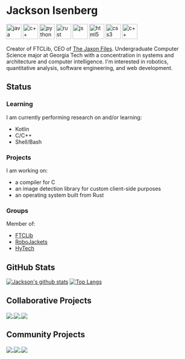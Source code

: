 # Jackson Isenberg
<img src="https://devicons.github.io/devicon/devicon.git/icons/java/java-original.svg" alt="java" width="40" height="40"/> <img src="https://devicons.github.io/devicon/devicon.git/icons/cplusplus/cplusplus-original.svg" alt="c++" width="40" height="40"/> <img src="https://devicons.github.io/devicon/devicon.git/icons/python/python-original.svg" alt="python" width="40" height="40"/> <img src="https://devicons.github.io/devicon/devicon.git/icons/rust/rust-plain.svg" alt="rust" width="40" height="40"/> <img src="https://devicons.github.io/devicon/devicon.git/icons/javascript/javascript-plain.svg" alt="js" width="40" height="40"/> <img src="https://devicons.github.io/devicon/devicon.git/icons/html5/html5-original.svg" alt="html5" width="40" height="40"/> <img src="https://devicons.github.io/devicon/devicon.git/icons/css3/css3-original.svg" alt="css3" width="40" height="40"/> <img src="https://devicons.github.io/devicon/devicon.git/icons/c/c-original.svg" alt="c++" width="40" height="40"/>

Creator of FTCLib, CEO of [The Jaxon Files](http://www.jaxonfiles.com/). Undergraduate Computer Science major at Georgia Tech with a concentration in systems and architecture and computer intelligence. I'm interested in robotics, quantitative analysis, software engineering, and web development.

## Status

### Learning
I am currently performing research on and/or learning:
* Kotlin
* C/C++
* Shell/Bash

### Projects
I am working on:
* a compiler for C
* an image detection library for custom client-side purposes
* an operating system built from Rust

### Groups
Member of:
* [FTCLib](https://www.github.com/FTCLib)
* [RoboJackets](https://github.com/RoboJackets)
* [HyTech](https://github.com/hytech-racing)

## GitHub Stats

[![Jackson's github stats](https://github-readme-stats.vercel.app/api?username=jiceberg)](https://github.com/anuraghazra/github-readme-stats)
[![Top Langs](https://github-readme-stats.vercel.app/api/top-langs/?username=jiceberg&langs_count=8&layout=compact)](https://github.com/anuraghazra/github-readme-stats)

## Collaborative Projects
<a href="https://github.com/FTCLib/FTCLib">
  <img align="center" src="https://github-readme-stats.vercel.app/api/pin/?username=FTCLib&repo=FTCLib" />
</a>
<a href="https://github.com/The-Jaxon-Files/the_jaxon_files">
  <img align="center" src="https://github-readme-stats.vercel.app/api/pin/?username=The-Jaxon-Files&repo=jaxonfiles" />
</a>
<a href="https://github.com/Coppersource/gm0">
  <img align="center" src="https://github-readme-stats.vercel.app/api/pin/?username=Coppersource&repo=gm0" />
</a>

## Community Projects
<a href="https://github.com/JIceberg/Chess">
  <img align="center" src="https://github-readme-stats.vercel.app/api/pin/?username=JIceberg&repo=Chess" />
</a>
<a href="https://github.com/JIceberg/TicTacToe">
  <img align="center" src="https://github-readme-stats.vercel.app/api/pin/?username=JIceberg&repo=TicTacToe" />
</a>
<a href="https://github.com/JIceberg/starboard-bot">
  <img align="center" src="https://github-readme-stats.vercel.app/api/pin/?username=JIceberg&repo=starboard-bot" />
</a>
<!--
**JIceberg/jiceberg** is a ✨ _special_ ✨ repository because its `README.md` (this file) appears on your GitHub profile.

Here are some ideas to get you started:

- 🔭 I’m currently working on ...
- 🌱 I’m currently learning ...
- 👯 I’m looking to collaborate on ...
- 🤔 I’m looking for help with ...
- 💬 Ask me about ...
- 📫 How to reach me: ...
- 😄 Pronouns: ...
- ⚡ Fun fact: ...
-->
